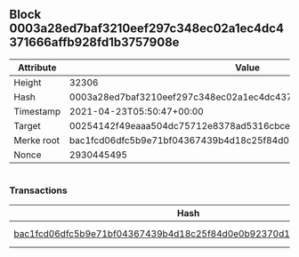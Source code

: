 ## Block 0003a28ed7baf3210eef297c348ec02a1ec4dc4371666affb928fd1b3757908e

Attribute | Value
--- | ---
Height | 32306
Hash | 0003a28ed7baf3210eef297c348ec02a1ec4dc4371666affb928fd1b3757908e
Timestamp | 2021-04-23T05:50:47+00:00
Target | 00254142f49eaaa504dc75712e8378ad5316cbcead634704b3734b6271167cc4
Merke root | bac1fcd06dfc5b9e71bf04367439b4d18c25f84d0e0b92370d11693b6cd2108c
Nonce | 2930445495

```

```

### Transactions

Hash | Amount
--- | ---
[bac1fcd06dfc5b9e71bf04367439b4d18c25f84d0e0b92370d11693b6cd2108c](bac1fcd06dfc5b9e71bf04367439b4d18c25f84d0e0b92370d11693b6cd2108c.md) | 10.00000000 SKEPTI 
